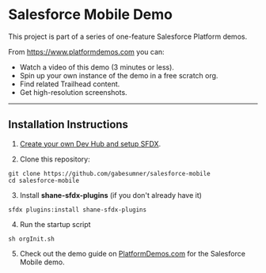 # Salesforce Mobile Demo

This project is part of a series of one-feature Salesforce Platform demos.

From <https://www.platformdemos.com> you can:

- Watch a video of this demo (3 minutes or less).
- Spin up your own instance of the demo in a free scratch org.
- Find related Trailhead content.
- Get high-resolution screenshots.

___

## Installation Instructions

1. [Create your own Dev Hub and setup SFDX](https://trailhead.salesforce.com/en/content/learn/modules/sfdx_app_dev/sfdx_app_dev_setup_dx).


2. Clone this repository:

```
git clone https://github.com/gabesumner/salesforce-mobile
cd salesforce-mobile
```

3. Install **shane-sfdx-plugins** (if you don't already have it)

  ```
  sfdx plugins:install shane-sfdx-plugins
  ```

4. Run the startup script

  ```
  sh orgInit.sh
  ```

5. Check out the demo guide on [PlatformDemos.com](https://www.platformdemos.com) for the Salesforce Mobile demo.